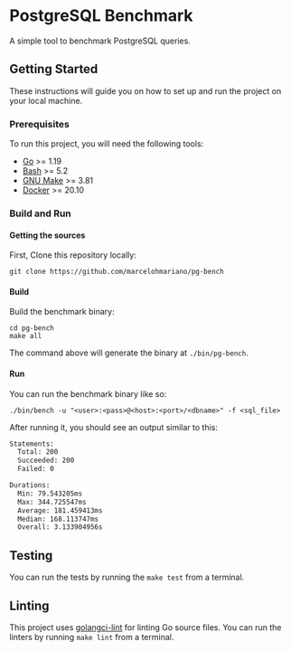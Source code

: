 # PostgreSQL Benchmark

A simple tool to benchmark PostgreSQL queries.

## Getting Started

These instructions will guide you on how to set up and run the project on your
local machine.

### Prerequisites

To run this project, you will need the following tools:

* [Go](https://go.dev/) >= 1.19
* [Bash](https://www.gnu.org/software/bash/) >= 5.2
* [GNU Make](https://www.gnu.org/software/make/) >= 3.81
* [Docker](https://docs.docker.com/get-docker/) >= 20.10

### Build and Run

#### Getting the sources

First, Clone this repository locally:

```shell
git clone https://github.com/marcelohmariano/pg-bench
```

#### Build

Build the benchmark binary:

```shell
cd pg-bench
make all
```

The command above will generate the binary at `./bin/pg-bench`.

#### Run

You can run the benchmark binary like so:

```shell
./bin/bench -u "<user>:<pass>@<host>:<port>/<dbname>" -f <sql_file>
```

After running it, you should see an output similar to this:

```sh
Statements:
  Total: 200
  Succeeded: 200
  Failed: 0

Durations:
  Min: 79.543205ms
  Max: 344.725547ms
  Average: 181.459413ms
  Median: 168.113747ms
  Overall: 3.133904956s
```

## Testing

You can run the tests by running the `make test` from a terminal.

## Linting

This project uses [golangci-lint](https://golangci-lint.run/) for linting Go
source files. You can run the linters by running `make lint` from a terminal.

